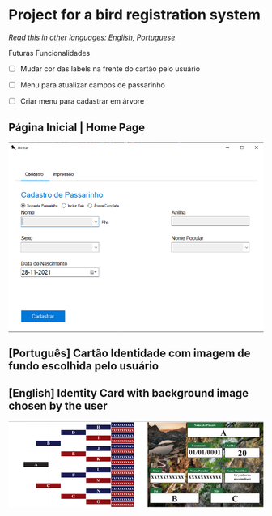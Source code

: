 
#  Project for a bird registration system

*Read this in other languages: [English](README.md), [Portuguese](README.pt.md)*

Futuras Funcionalidades
- [ ] Mudar cor das labels na frente do cartão pelo usuário
- [ ] Menu para atualizar campos de passarinho
- [ ] Criar menu para cadastrar em árvore


## Página Inicial | Home Page
<div>
  <img align="center" alt="Csharp" src="https://github.com/brunorcx/neo4jUI/blob/master/SistemaPassarinho.png">
<div/>

## [Português] Cartão Identidade com imagem de fundo escolhida pelo usuário
## [English] Identity Card with background image chosen by the user
<div>
  <img align="center" alt="Csharp" src="https://github.com/brunorcx/neo4jUI/blob/master/CartaoAvatar.png">
<div/>
 
